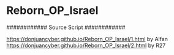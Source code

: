 # Reborn_OP_Israel #
############
Source Script
############

https://donjuancyber.github.io/Reborn_OP_Israel/1.html by Alfan
https://donjuancyber.github.io/Reborn_OP_Israel/2.html by R27
